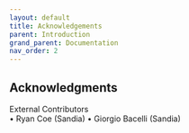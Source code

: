 ```yaml
---
layout: default
title: Acknowledgements
parent: Introduction
grand_parent: Documentation
nav_order: 2
---
```

## Acknowledgments

External Contributors  
•	Ryan Coe (Sandia)
•	Giorgio Bacelli (Sandia)
